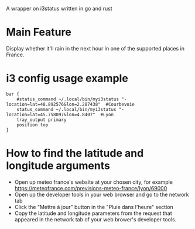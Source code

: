 A wrapper on i3status written in go and rust


Main Feature
============

Display whether it'll rain in the next hour in one of the supported places in
France.

i3 config usage example
=======================
```
bar {
	#status_command ~/.local/bin/myi3status "-location=lat=48.892576&lon=2.287438"  #Courbevoie
	status_command ~/.local/bin/myi3status "-location=lat=45.758097&lon=4.8407"  #Lyon
	tray_output primary
	position top
}
```

How to find the latitude and longitude arguments
================================================

- Open up meteo france's website at your chosen city, for example https://meteofrance.com/previsions-meteo-france/lyon/69000
- Open up the developer tools in your web browser and go to the network tab
- Click the "Mettre à jour" button in the "Pluie dans l'heure" section
- Copy the latitude and longitude parameters from the request that appeared in the network tab of your web brower's developer tools.
